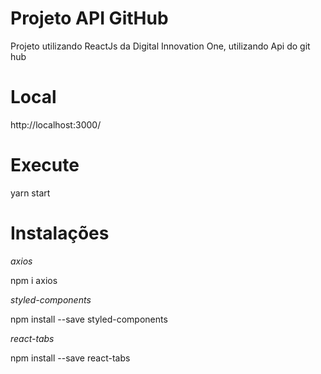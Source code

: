 # Projeto API GitHub

Projeto utilizando ReactJs da Digital Innovation One, utilizando Api do git hub


# Local

http://localhost:3000/


# Execute

yarn start


# Instalações
 
*axios*

npm i axios



*styled-components*

npm install --save styled-components



*react-tabs*

npm install --save react-tabs
